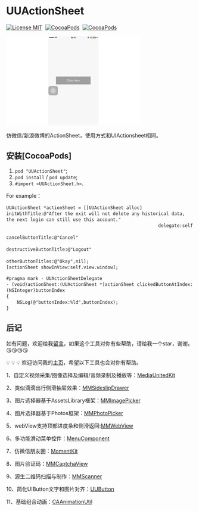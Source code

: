 # UUActionSheet

[![License MIT](https://img.shields.io/badge/license-MIT-green.svg?style=flat)](https://raw.githubusercontent.com/CheeryLau/UUActionSheet/master/LICENSE)&nbsp;
[![CocoaPods](http://img.shields.io/cocoapods/v/UUActionSheet.svg?style=flat)](https://cocoapods.org/pods/UUActionSheet)&nbsp;
[![CocoaPods](http://img.shields.io/cocoapods/p/UUActionSheet.svg?style=flat)](https://cocoapods.org/pods/UUActionSheet)&nbsp;

![UUActionSheet](UUActionSheet.gif)


仿微信/新浪微博的ActionSheet，使用方式和UIActionsheet相同。

## 安装[CocoaPods]

1. `pod "UUActionSheet"`;
2. `pod install` / `pod update`;
3. `#import <UUActionSheet.h>`.

For example：

```objc
UUActionSheet *actionSheet = [[UUActionSheet alloc] initWithTitle:@"After the exit will not delete any historical data, the next login can still use this account."
                                                         delegate:self
                                                cancelButtonTitle:@"Cancel"
                                           destructiveButtonTitle:@"Logout"
                                                otherButtonTitles:@"Okay",nil];
[actionSheet showInView:self.view.window];
```

```objc
#pragma mark - UUActionSheetDelegate
- (void)actionSheet:(UUActionSheet *)actionSheet clickedButtonAtIndex:(NSInteger)buttonIndex
{
    NSLog(@"buttonIndex:%ld",buttonIndex);
}
```

## 后记

如有问题，欢迎给我[留言](https://github.com/CheeryLau/UUActionSheet/issues)，如果这个工具对你有些帮助，请给我一个star，谢谢。😘😘😘😘

💡 💡 💡 
欢迎访问我的[主页](https://github.com/CheeryLau)，希望以下工具也会对你有帮助。

1、自定义视频采集/图像选择及编辑/音频录制及播放等：[MediaUnitedKit](https://github.com/CheeryLau/MediaUnitedKit)

2、类似滴滴出行侧滑抽屉效果：[MMSideslipDrawer](https://github.com/CheeryLau/MMSideslipDrawer)

3、图片选择器基于AssetsLibrary框架：[MMImagePicker](https://github.com/CheeryLau/MMImagePicker)

4、图片选择器基于Photos框架：[MMPhotoPicker](https://github.com/CheeryLau/MMPhotoPicker)

5、webView支持顶部进度条和侧滑返回:[MMWebView](https://github.com/CheeryLau/MMWebView)

6、多功能滑动菜单控件：[MenuComponent](https://github.com/CheeryLau/MenuComponent)

7、仿微信朋友圈：[MomentKit](https://github.com/CheeryLau/MomentKit)

8、图片验证码：[MMCaptchaView](https://github.com/CheeryLau/MMCaptchaView)

9、源生二维码扫描与制作：[MMScanner](https://github.com/CheeryLau/MMScanner)

10、简化UIButton文字和图片对齐：[UUButton](https://github.com/CheeryLau/UUButton)

11、基础组合动画：[CAAnimationUtil](https://github.com/CheeryLau/CAAnimationUtil)

